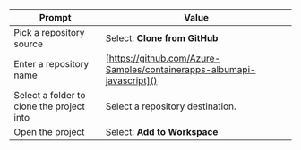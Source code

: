 | Prompt | Value |
|--------|-------|
| Pick a repository source | Select: <b>Clone from GitHub</b> |
| Enter a repository name | [https://github.com/Azure-Samples/containerapps-albumapi-javascript]() |
| Select a folder to clone the project into | Select a repository destination. |
| Open the project | Select: <b>Add to Workspace</b> |
